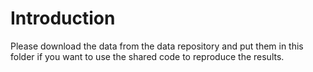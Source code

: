 # Introduction

Please download the data from the data repository and put them in this folder if you want to use the shared code to reproduce the results.